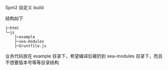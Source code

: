 Spm2 自定义 build

结构如下
```
├─html
└─js
    ├─example
    ├─sea-modules
    ├─Gruntfile.js
```

业务代码放在 example 目录下，希望编译后被扔到 sea-modules 目录下，而且不想要版本号等等目录结构
